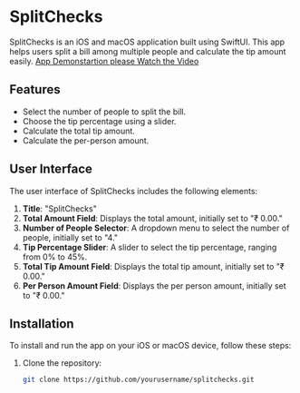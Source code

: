 
# SplitChecks

SplitChecks is an iOS and macOS application built using SwiftUI. This app helps users split a bill among multiple people and calculate the tip amount easily.
<a href="https://youtu.be/aH7eXUbNr_g">App Demonstartion please Watch the Video</a>
## Features

- Select the number of people to split the bill.
- Choose the tip percentage using a slider.
- Calculate the total tip amount.
- Calculate the per-person amount.

## User Interface

The user interface of SplitChecks includes the following elements:

1. **Title**: "SplitChecks"
2. **Total Amount Field**: Displays the total amount, initially set to "₹ 0.00."
3. **Number of People Selector**: A dropdown menu to select the number of people, initially set to "4."
4. **Tip Percentage Slider**: A slider to select the tip percentage, ranging from 0% to 45%.
5. **Total Tip Amount Field**: Displays the total tip amount, initially set to "₹ 0.00."
6. **Per Person Amount Field**: Displays the per person amount, initially set to "₹ 0.00."


## Installation

To install and run the app on your iOS or macOS device, follow these steps:

1. Clone the repository:
   ```bash
   git clone https://github.com/yourusername/splitchecks.git
